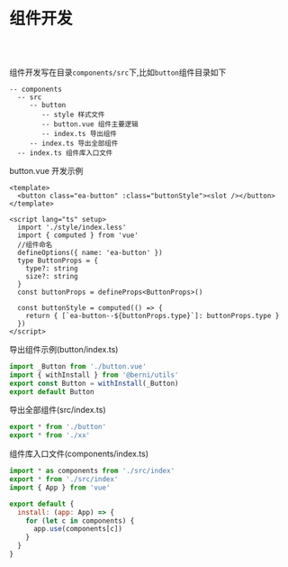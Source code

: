 # 组件开发

<br />
<br />

组件开发写在目录`components/src`下,比如`button`组件目录如下

```
-- components
  -- src
     -- button
        -- style 样式文件
        -- button.vue 组件主要逻辑
        -- index.ts 导出组件
     -- index.ts 导出全部组件
  -- index.ts 组件库入口文件

```

button.vue 开发示例

```vue
<template>
  <button class="ea-button" :class="buttonStyle"><slot /></button>
</template>

<script lang="ts" setup>
  import './style/index.less'
  import { computed } from 'vue'
  //组件命名
  defineOptions({ name: 'ea-button' })
  type ButtonProps = {
    type?: string
    size?: string
  }
  const buttonProps = defineProps<ButtonProps>()

  const buttonStyle = computed(() => {
    return { [`ea-button--${buttonProps.type}`]: buttonProps.type }
  })
</script>
```

导出组件示例(button/index.ts)

```js
import _Button from './button.vue'
import { withInstall } from '@berni/utils'
export const Button = withInstall(_Button)
export default Button
```

导出全部组件(src/index.ts)

```js
export * from './button'
export * from './xx'
```

组件库入口文件(components/index.ts)

```js
import * as components from './src/index'
export * from './src/index'
import { App } from 'vue'

export default {
  install: (app: App) => {
    for (let c in components) {
      app.use(components[c])
    }
  }
}
```
